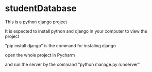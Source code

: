 # studentDatabase

This is a python django project

It is expected to install python and django in your computer to view the project

"pip install django" is the command for instaling django

open the whole project in Pycharm

and run the server by the command "python manage.py runserver"
